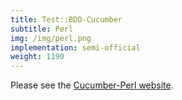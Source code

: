 ```yaml
---
title: Test::BDD-Cucumber
subtitle: Perl
img: /img/perl.png
implementation: semi-official
weight: 1190
---
```


Please see the [Cucumber-Perl website](https://github.com/pjlsergeant/test-bdd-cucumber-perl).
